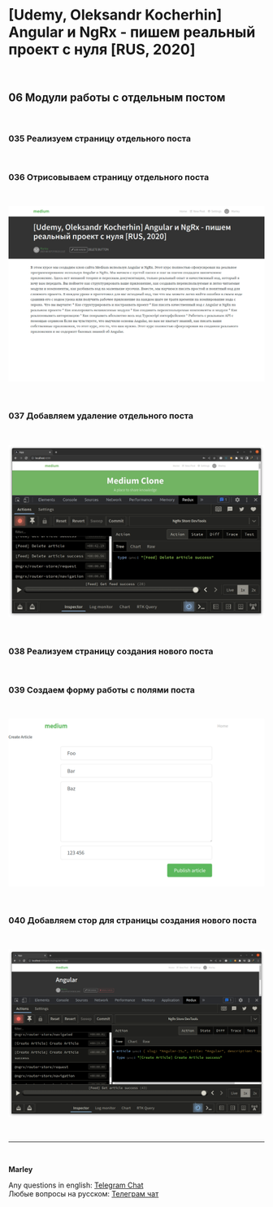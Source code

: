 # [Udemy, Oleksandr Kocherhin] Angular и NgRx - пишем реальный проект с нуля [RUS, 2020]

<br/>

## 06 Модули работы с отдельным постом

<br/>

### 035 Реализуем страницу отдельного поста

<br/>

### 036 Отрисовываем страницу отдельного поста

<br/>

![Application](/img/pic-m06-p01.png?raw=true)

<br/>

### 037 Добавляем удаление отдельного поста

<br/>

![Application](/img/pic-m06-p02.png?raw=true)

<br/>

### 038 Реализуем страницу создания нового поста

<br/>

### 039 Создаем форму работы с полями поста

<br/>

![Application](/img/pic-m06-p03.png?raw=true)

<br/>

### 040 Добавляем стор для страницы создания нового поста

<br/>

![Application](/img/pic-m06-p04.png?raw=true)

<br/>

---

<br/>

**Marley**

Any questions in english: <a href="https://jsdev.org/chat/">Telegram Chat</a>  
Любые вопросы на русском: <a href="https://jsdev.ru/chat/">Телеграм чат</a>
